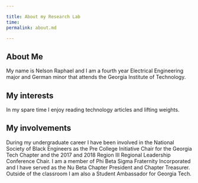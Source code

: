 ```yaml
---

title: About my Research Lab
time:
permalink: about.md

---
```

## About Me

My name is Nelson Raphael and I am a fourth year Electrical Engineering major and German minor that attends the Georgia Institute of Technology.

## My interests

In my spare time I enjoy reading technology articles and lifting weights.

## My involvements

During my undergraduate career I have been involved in the National Society of Black Engineers as the Pre College Initiative Chair for the Georgia Tech Chapter and the 2017 and 2018 Region III Regional Leadership Conference Chair. I am a member of Phi Beta Sigma Fraternity Incorporated and I have served as the Nu Beta Chapter President and Chapter Treasurer. Outside of the classroom I am also a Student Ambassador for Georgia Tech.
